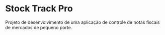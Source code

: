 # Stock Track Pro
Projeto de desenvolvimento de uma aplicação de controle de notas fiscais de mercados de pequeno porte.
